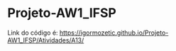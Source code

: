 # Projeto-AW1_IFSP
Link do código é: https://igormozetic.github.io/Projeto-AW1_IFSP/Atividades/A13/
